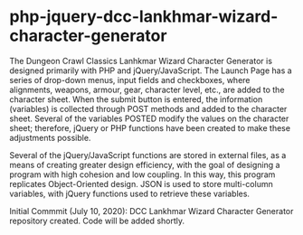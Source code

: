 # php-jquery-dcc-lankhmar-wizard-character-generator
The Dungeon Crawl Classics Lanhkmar Wizard Character Generator is designed primarily with PHP and jQuery/JavaScript. The Launch Page has a series of drop-down menus, input fields and checkboxes, where alignments, weapons, armour, gear, character level, etc., are added to the character sheet. When the submit button is entered, the information (variables) is collected through POST methods and added to the character sheet. Several of the variables POSTED modify the values on the character sheet; therefore, jQuery or PHP functions have been created to make these adjustments possible. 

Several of the jQuery/JavaScript functions are stored in external files, as a means of creating greater design efficiency, with the goal of designing a program with high cohesion and low coupling. In this way, this program replicates Object-Oriented design. JSON is used to store multi-column variables, with jQuery functions used to retrieve these variables.

Initial Commmit (July 10, 2020): DCC Lankhmar Wizard Character Generator repository created.  Code will be added shortly.
